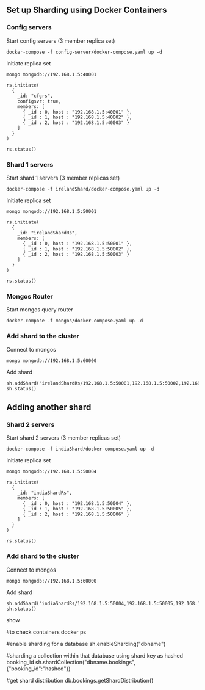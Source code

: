 ## Set up Sharding using Docker Containers

### Config servers
Start config servers (3 member replica set)
```
docker-compose -f config-server/docker-compose.yaml up -d
```
Initiate replica set
```
mongo mongodb://192.168.1.5:40001
```
```
rs.initiate(
  {
    _id: "cfgrs",
    configsvr: true,
    members: [
      { _id : 0, host : "192.168.1.5:40001" },
      { _id : 1, host : "192.168.1.5:40002" },
      { _id : 2, host : "192.168.1.5:40003" }
    ]
  }
)

rs.status()
```

### Shard 1 servers
Start shard 1 servers (3 member replicas set)
```
docker-compose -f irelandShard/docker-compose.yaml up -d
```
Initiate replica set
```
mongo mongodb://192.168.1.5:50001
```
```
rs.initiate(
  {
    _id: "irelandShardRs",
    members: [
      { _id : 0, host : "192.168.1.5:50001" },
      { _id : 1, host : "192.168.1.5:50002" },
      { _id : 2, host : "192.168.1.5:50003" }
    ]
  }
)

rs.status()
```

### Mongos Router
Start mongos query router
```
docker-compose -f mongos/docker-compose.yaml up -d
```

### Add shard to the cluster
Connect to mongos
```
mongo mongodb://192.168.1.5:60000
```
Add shard
```
sh.addShard("irelandShardRs/192.168.1.5:50001,192.168.1.5:50002,192.168.1.5:50003")
sh.status()
```
## Adding another shard
### Shard 2 servers
Start shard 2 servers (3 member replicas set)
```
docker-compose -f indiaShard/docker-compose.yaml up -d
```
Initiate replica set
```
mongo mongodb://192.168.1.5:50004
```
```
rs.initiate(
  {
    _id: "indiaShardRs",
    members: [
      { _id : 0, host : "192.168.1.5:50004" },
      { _id : 1, host : "192.168.1.5:50005" },
      { _id : 2, host : "192.168.1.5:50006" }
    ]
  }
)

rs.status()
```
### Add shard to the cluster
Connect to mongos
```
mongo mongodb://192.168.1.5:60000
```
Add shard
```
sh.addShard("indiaShardRs/192.168.1.5:50004,192.168.1.5:50005,192.168.1.5:50006")
sh.status()
```
show


#to check containers
docker ps

#enable sharding for a database
sh.enableSharding("dbname")

#sharding a collection within that database using shard key as hashed booking_id
sh.shardCollection("dbname.bookings", {"booking_id":"hashed"})

#get shard distribution
db.bookings.getShardDistribution()

